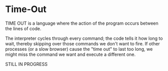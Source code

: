# Time-Out
TIME OUT is a language where the action of the program occurs between the lines of code. 

The interpreter cycles through every command; the code tells it how long to wait, thereby skipping over those commands we don't want to fire. If other processes (or a slow browser) cause the "time out" to last too long, we might miss the command we want and execute a different one. 

STILL IN PROGRESS
